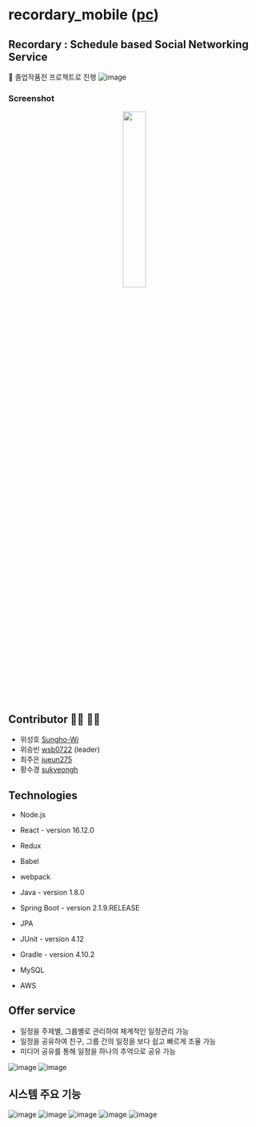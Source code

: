 # recordary_mobile ([pc](https://github.com/wsb0722/recordary_pc))

## Recordary : Schedule based Social Networking Service
:school: 졸업작품전 프로젝트로 진행
![image](https://user-images.githubusercontent.com/53260922/102009393-7a2ce880-3d7a-11eb-958f-2f01a17159cc.png)
### Screenshot
<p align="center"><img src="https://user-images.githubusercontent.com/53260922/102082883-111aa300-3e56-11eb-8d70-4c77ba8da7c2.png" width="30%"></p>

## Contributor :man_technologist: :woman_technologist:
- 위성호 [Sungho-Wi](https://github.com/Sungho-Wi)
- 위승빈 [wsb0722](https://github.com/wsb0722) (leader)
- 최주은 [jueun275](https://github.com/jueun275)
- 황수경 [sukyeongh](https://github.com/sukyeongh)

## Technologies
- Node.js
- React - version 16.12.0
- Redux
- Babel
- webpack

- Java - version 1.8.0
- Spring Boot - version 2.1.9.RELEASE
- JPA
- JUnit - version 4.12
- Gradle - version 4.10.2
- MySQL
- AWS

## Offer service
- 일정을 주제별, 그룹별로 관리하여 체계적인 일정관리 가능
- 일정을 공유하여 친구, 그룹 간의 일정을 보다 쉽고 빠르게 조율 가능
- 미디어 공유를 통해 일정을 하나의 추억으로 공유 가능

![image](https://user-images.githubusercontent.com/53260922/102009577-af860600-3d7b-11eb-8747-78ffd9875dd4.png)
![image](https://user-images.githubusercontent.com/53260922/102009589-c0367c00-3d7b-11eb-8833-8b4f75d6c648.png)

## 시스템 주요 기능
![image](https://user-images.githubusercontent.com/53260922/102014431-42816900-3d99-11eb-97dd-3c589d44dce5.png)
![image](https://user-images.githubusercontent.com/53260922/102014434-46ad8680-3d99-11eb-9d56-2c1926c53b5a.png)
![image](https://user-images.githubusercontent.com/53260922/102014438-4b723a80-3d99-11eb-8ff1-d76cc08c8e84.png)
![image](https://user-images.githubusercontent.com/53260922/102014446-50cf8500-3d99-11eb-96ec-5585db7d317d.png)
![image](https://user-images.githubusercontent.com/53260922/102014447-54630c00-3d99-11eb-9b8a-e13f28773932.png)

